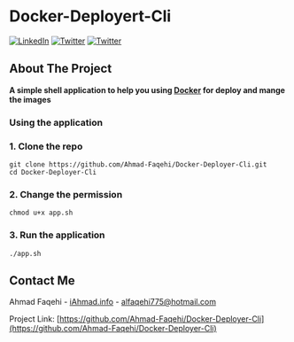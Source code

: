 # Docker-Deployert-Cli


[![LinkedIn][linkedin-shield]][linkedin-url]
[![Twitter][twitter-shield]][twittwe-url]
[![Twitter][github-shield]][github-url]

<!-- ABOUT THE PROJECT -->
## About The Project

<b>A simple shell application to help you using <a href='https://www.docker.com/'>Docker</a> for deploy and mange the images</b>
<Br>


### Using the application

### 1. Clone the repo


``` shell script
git clone https://github.com/Ahmad-Faqehi/Docker-Deployer-Cli.git
cd Docker-Deployer-Cli
```

### 2. Change the permission

``` shell script
chmod u+x app.sh
```

### 3. Run the application
``` shell script
./app.sh
```


<!-- CONTACT -->
## Contact Me

Ahmad Faqehi - [iAhmad.info](https://iAhmad.info) - alfaqehi775@hotmail.com

Project Link: [https://github.com/Ahmad-Faqehi/Docker-Deployer-Cli](https://github.com/Ahmad-Faqehi/Docker-Deployer-Cli)


<!-- MARKDOWN LINKS & IMAGES -->
<!-- https://www.markdownguide.org/basic-syntax/#reference-style-links -->
[linkedin-shield]: https://img.shields.io/badge/-LinkedIn-black.svg?style=for-the-badge&logo=linkedin&colorB=555
[linkedin-url]: https://linkedin.com/in/ahmad-faqehi
[twitter-shield]: https://img.shields.io/badge/-twitter-black.svg?style=for-the-badge&logo=twitter&colorB=555
[twittwe-url]: https://twitter.com/A_F775
[github-shield]: https://img.shields.io/badge/-github-black.svg?style=for-the-badge&logo=github&colorB=555
[github-url]: https://github.com/Ahmad-Faqehi